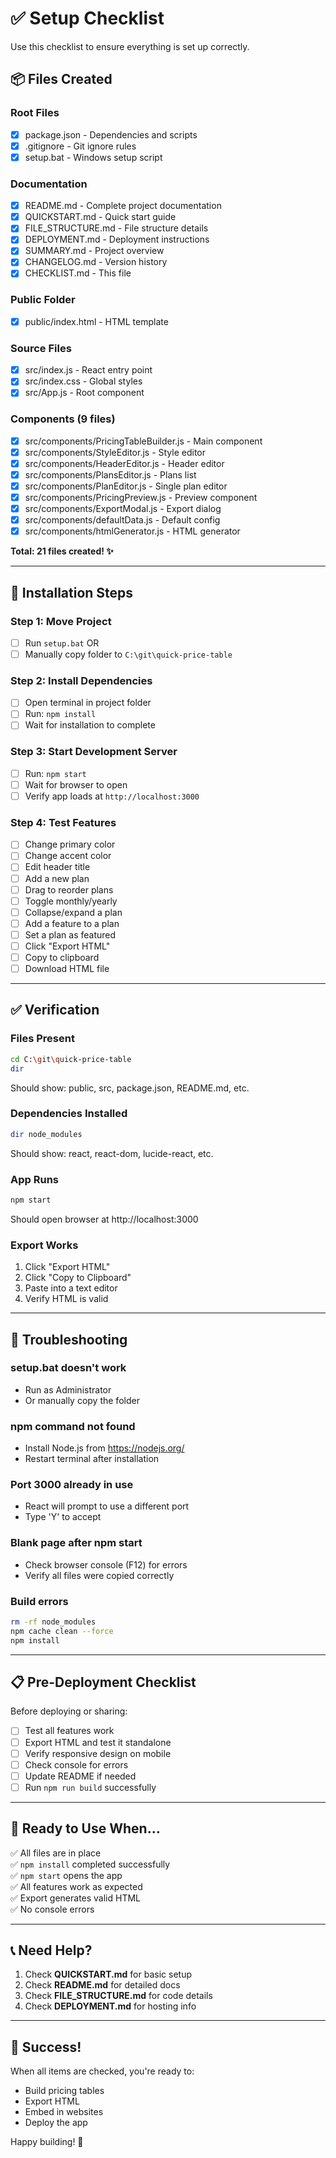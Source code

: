# ✅ Setup Checklist

Use this checklist to ensure everything is set up correctly.

## 📦 Files Created

### Root Files
- [x] package.json - Dependencies and scripts
- [x] .gitignore - Git ignore rules
- [x] setup.bat - Windows setup script

### Documentation
- [x] README.md - Complete project documentation
- [x] QUICKSTART.md - Quick start guide
- [x] FILE_STRUCTURE.md - File structure details
- [x] DEPLOYMENT.md - Deployment instructions
- [x] SUMMARY.md - Project overview
- [x] CHANGELOG.md - Version history
- [x] CHECKLIST.md - This file

### Public Folder
- [x] public/index.html - HTML template

### Source Files
- [x] src/index.js - React entry point
- [x] src/index.css - Global styles
- [x] src/App.js - Root component

### Components (9 files)
- [x] src/components/PricingTableBuilder.js - Main component
- [x] src/components/StyleEditor.js - Style editor
- [x] src/components/HeaderEditor.js - Header editor
- [x] src/components/PlansEditor.js - Plans list
- [x] src/components/PlanEditor.js - Single plan editor
- [x] src/components/PricingPreview.js - Preview component
- [x] src/components/ExportModal.js - Export dialog
- [x] src/components/defaultData.js - Default config
- [x] src/components/htmlGenerator.js - HTML generator

**Total: 21 files created! ✨**

---

## 🚀 Installation Steps

### Step 1: Move Project
- [ ] Run `setup.bat` OR
- [ ] Manually copy folder to `C:\git\quick-price-table`

### Step 2: Install Dependencies
- [ ] Open terminal in project folder
- [ ] Run: `npm install`
- [ ] Wait for installation to complete

### Step 3: Start Development Server
- [ ] Run: `npm start`
- [ ] Wait for browser to open
- [ ] Verify app loads at `http://localhost:3000`

### Step 4: Test Features
- [ ] Change primary color
- [ ] Change accent color
- [ ] Edit header title
- [ ] Add a new plan
- [ ] Drag to reorder plans
- [ ] Toggle monthly/yearly
- [ ] Collapse/expand a plan
- [ ] Add a feature to a plan
- [ ] Set a plan as featured
- [ ] Click "Export HTML"
- [ ] Copy to clipboard
- [ ] Download HTML file

---

## ✅ Verification

### Files Present
```bash
cd C:\git\quick-price-table
dir
```
Should show: public, src, package.json, README.md, etc.

### Dependencies Installed
```bash
dir node_modules
```
Should show: react, react-dom, lucide-react, etc.

### App Runs
```bash
npm start
```
Should open browser at http://localhost:3000

### Export Works
1. Click "Export HTML"
2. Click "Copy to Clipboard"
3. Paste into a text editor
4. Verify HTML is valid

---

## 🐛 Troubleshooting

### setup.bat doesn't work
- Run as Administrator
- Or manually copy the folder

### npm command not found
- Install Node.js from https://nodejs.org/
- Restart terminal after installation

### Port 3000 already in use
- React will prompt to use a different port
- Type 'Y' to accept

### Blank page after npm start
- Check browser console (F12) for errors
- Verify all files were copied correctly

### Build errors
```bash
rm -rf node_modules
npm cache clean --force
npm install
```

---

## 📋 Pre-Deployment Checklist

Before deploying or sharing:
- [ ] Test all features work
- [ ] Export HTML and test it standalone
- [ ] Verify responsive design on mobile
- [ ] Check console for errors
- [ ] Update README if needed
- [ ] Run `npm run build` successfully

---

## 🎯 Ready to Use When...

✅ All files are in place  
✅ `npm install` completed successfully  
✅ `npm start` opens the app  
✅ All features work as expected  
✅ Export generates valid HTML  
✅ No console errors  

---

## 📞 Need Help?

1. Check **QUICKSTART.md** for basic setup
2. Check **README.md** for detailed docs
3. Check **FILE_STRUCTURE.md** for code details
4. Check **DEPLOYMENT.md** for hosting info

---

## 🎉 Success!

When all items are checked, you're ready to:
- Build pricing tables
- Export HTML
- Embed in websites
- Deploy the app

Happy building! 🚀
